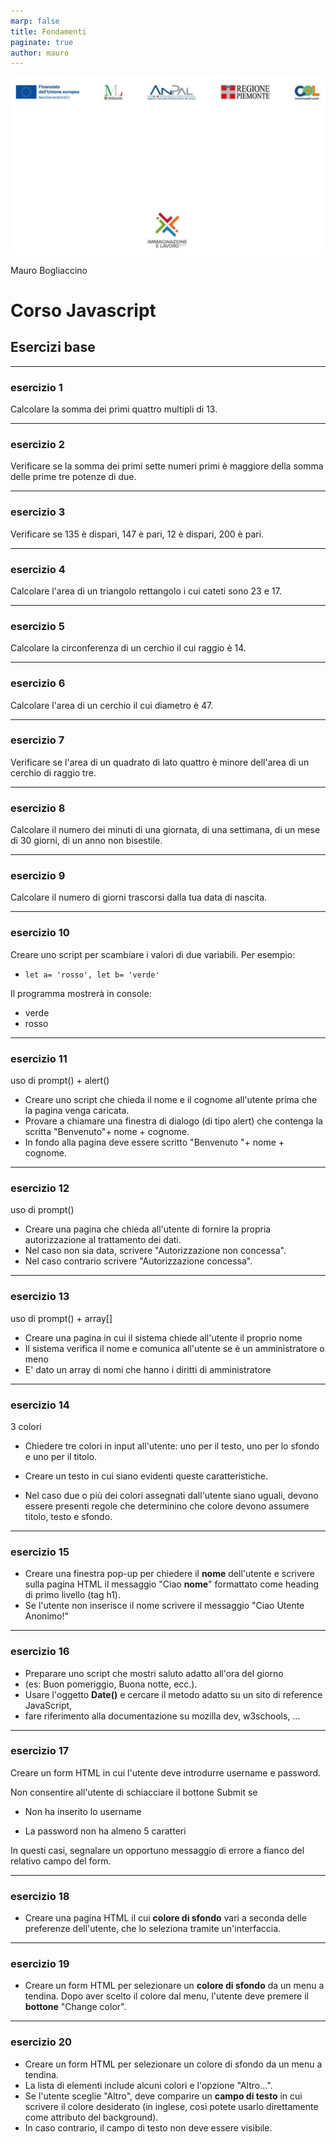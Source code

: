 ```yaml
---
marp: false
title: Fondamenti
paginate: true
author: mauro
---
```


![bg](./background-IL.jpg)

Mauro Bogliaccino

# Corso Javascript

## Esercizi base

---

### esercizio 1

Calcolare la somma dei primi quattro multipli di 13.

---

### esercizio 2

Verificare se la somma dei primi sette numeri primi è maggiore della somma delle prime tre potenze di due.

---

### esercizio 3

Verificare se 135 è dispari, 147 è pari, 12 è dispari, 200 è pari.

---

### esercizio 4

Calcolare l'area di un triangolo rettangolo i cui cateti sono 23 e 17.

---

### esercizio 5

Calcolare la circonferenza di un cerchio il cui raggio è 14.

---

### esercizio 6

Calcolare l'area di un cerchio il cui diametro è 47.

---

### esercizio 7

Verificare se l'area di un quadrato di lato quattro è minore dell'area di un cerchio di raggio tre.

---

### esercizio 8

Calcolare il numero dei minuti di una giornata, di una settimana, di un mese di 30 giorni, di un anno non bisestile.

---

### esercizio 9

Calcolare il numero di giorni trascorsi dalla tua data di nascita.

---

### esercizio 10

Creare uno script per scambiare i valori di due variabili. Per esempio: 
* `let a= 'rosso', let b= 'verde'`

Il programma mostrerà in console:

* verde
* rosso

---

### esercizio 11

uso di prompt() + alert()

* Creare uno script che chieda il nome e il cognome all'utente prima che la pagina venga caricata.
* Provare a chiamare una finestra di dialogo (di tipo alert) che contenga la scritta "Benvenuto"+ nome + cognome.
* In fondo alla pagina deve essere scritto "Benvenuto "+ nome + cognome.

---

### esercizio 12

uso di prompt()

* Creare una pagina che chieda all'utente di fornire la propria autorizzazione al trattamento dei dati.
* Nel caso non sia data, scrivere "Autorizzazione non concessa".
* Nel caso contrario scrivere "Autorizzazione concessa".

---

### esercizio 13

uso di prompt() + array[]

* Creare una pagina in cui il sistema chiede all'utente il proprio nome
* Il sistema verifica il nome e comunica all'utente se è un amministratore o meno
* E' dato un array di nomi che hanno i diritti di amministratore

---

### esercizio 14

3 colori

* Chiedere tre colori in input all'utente: uno per il testo, uno per lo sfondo e uno per il titolo.

* Creare un testo in cui siano evidenti queste caratteristiche.

* Nel caso due o più dei colori assegnati dall'utente siano uguali, devono essere presenti regole che determinino che colore devono assumere titolo, testo e sfondo.

---

### esercizio 15

* Creare una finestra pop-up per chiedere il **nome** dell'utente e scrivere sulla pagina HTML il messaggio "Ciao **nome**" formattato come heading di primo livello (tag h1).
* Se l'utente non inserisce il nome scrivere il messaggio "Ciao Utente Anonimo!"

---

### esercizio 16

* Preparare uno script che mostri saluto adatto all'ora del giorno
* (es: Buon pomeriggio, Buona notte, ecc.).
* Usare l'oggetto **Date()** e cercare il metodo adatto su un sito di reference JavaScript, 
* fare riferimento alla documentazione su mozilla dev, w3schools, ...

---

### esercizio 17

Creare un form HTML in cui l'utente deve introdurre username e password.

Non consentire all'utente di schiacciare il bottone Submit se

* Non ha inserito lo username

* La password non ha almeno 5 caratteri

In questi casi, segnalare un opportuno messaggio di errore a fianco del relativo campo del form.

---

### esercizio 18

* Creare una pagina HTML il cui **colore di sfondo** vari a seconda delle preferenze dell'utente, che lo seleziona tramite un'interfaccia.

---

### esercizio 19

* Creare un form HTML per selezionare un **colore di sfondo** da un menu a tendina. Dopo aver scelto il colore dal menu, l'utente deve premere il **bottone** "Change color".

---

### esercizio 20

* Creare un form HTML per selezionare un colore di sfondo da un menu a tendina.
* La lista di elementi include alcuni colori e l'opzione "Altro...".
* Se l'utente sceglie "Altro", deve comparire un **campo di testo** in cui scrivere il colore desiderato (in inglese, così potete usarlo direttamente come attributo del background).
* In caso contrario, il campo di testo non deve essere visibile.